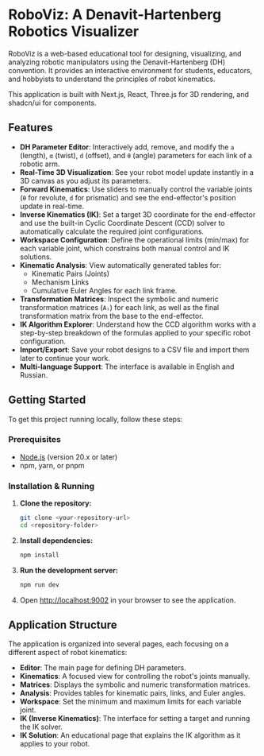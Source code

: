 # RoboViz: A Denavit-Hartenberg Robotics Visualizer

RoboViz is a web-based educational tool for designing, visualizing, and analyzing robotic manipulators using the Denavit-Hartenberg (DH) convention. It provides an interactive environment for students, educators, and hobbyists to understand the principles of robot kinematics.

This application is built with Next.js, React, Three.js for 3D rendering, and shadcn/ui for components.


## Features

- **DH Parameter Editor**: Interactively add, remove, and modify the `a` (length), `α` (twist), `d` (offset), and `θ` (angle) parameters for each link of a robotic arm.
- **Real-Time 3D Visualization**: See your robot model update instantly in a 3D canvas as you adjust its parameters.
- **Forward Kinematics**: Use sliders to manually control the variable joints (`θ` for revolute, `d` for prismatic) and see the end-effector's position update in real-time.
- **Inverse Kinematics (IK)**: Set a target 3D coordinate for the end-effector and use the built-in Cyclic Coordinate Descent (CCD) solver to automatically calculate the required joint configurations.
- **Workspace Configuration**: Define the operational limits (min/max) for each variable joint, which constrains both manual control and IK solutions.
- **Kinematic Analysis**: View automatically generated tables for:
    - Kinematic Pairs (Joints)
    - Mechanism Links
    - Cumulative Euler Angles for each link frame.
- **Transformation Matrices**: Inspect the symbolic and numeric transformation matrices (`Aᵢ`) for each link, as well as the final transformation matrix from the base to the end-effector.
- **IK Algorithm Explorer**: Understand how the CCD algorithm works with a step-by-step breakdown of the formulas applied to your specific robot configuration.
- **Import/Export**: Save your robot designs to a CSV file and import them later to continue your work.
- **Multi-language Support**: The interface is available in English and Russian.

## Getting Started

To get this project running locally, follow these steps:

### Prerequisites

- [Node.js](https://nodejs.org/) (version 20.x or later)
- npm, yarn, or pnpm

### Installation & Running

1.  **Clone the repository:**
    ```bash
    git clone <your-repository-url>
    cd <repository-folder>
    ```

2.  **Install dependencies:**
    ```bash
    npm install
    ```

3.  **Run the development server:**
    ```bash
    npm run dev
    ```

4.  Open [http://localhost:9002](http://localhost:9002) in your browser to see the application.

## Application Structure

The application is organized into several pages, each focusing on a different aspect of robot kinematics:

- **Editor**: The main page for defining DH parameters.
- **Kinematics**: A focused view for controlling the robot's joints manually.
- **Matrices**: Displays the symbolic and numeric transformation matrices.
- **Analysis**: Provides tables for kinematic pairs, links, and Euler angles.
- **Workspace**: Set the minimum and maximum limits for each variable joint.
- **IK (Inverse Kinematics)**: The interface for setting a target and running the IK solver.
- **IK Solution**: An educational page that explains the IK algorithm as it applies to your robot.
